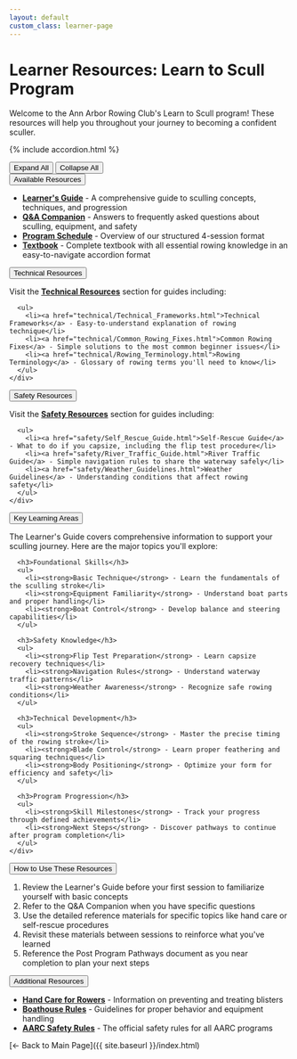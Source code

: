 ```yaml
---
layout: default
custom_class: learner-page
---
```


# Learner Resources: Learn to Scull Program

Welcome to the Ann Arbor Rowing Club's Learn to Scull program! These resources will help you throughout your journey to becoming a confident sculler.

{% include accordion.html %}

<div class="accordion-controls">
  <button id="expand-all">Expand All</button>
  <button id="collapse-all">Collapse All</button>
</div>

<div class="accordion-section">
  <button class="accordion-toggle">Available Resources</button>
  <div class="accordion-content">
    <div class="accordion-content-inner">
      <ul>
        <li><a href="Learner_Guide.html"><strong>Learner's Guide</strong></a> - A comprehensive guide to sculling concepts, techniques, and progression</li>
        <li><a href="QA_Companion.html"><strong>Q&A Companion</strong></a> - Answers to frequently asked questions about sculling, equipment, and safety</li>
        <li><a href="Program_Schedule.html"><strong>Program Schedule</strong></a> - Overview of our structured 4-session format</li>
        <li><a href="Textbook.html"><strong>Textbook</strong></a> - Complete textbook with all essential rowing knowledge in an easy-to-navigate accordion format</li>
      </ul>
    </div>
  </div>
</div>

<div class="accordion-section">
  <button class="accordion-toggle">Technical Resources</button>
  <div class="accordion-content">
    <div class="accordion-content-inner">
      <p>Visit the <a href="technical/index.html"><strong>Technical Resources</strong></a> section for guides including:</p>
      
      <ul>
        <li><a href="technical/Technical_Frameworks.html">Technical Frameworks</a> - Easy-to-understand explanation of rowing technique</li>
        <li><a href="technical/Common_Rowing_Fixes.html">Common Rowing Fixes</a> - Simple solutions to the most common beginner issues</li>
        <li><a href="technical/Rowing_Terminology.html">Rowing Terminology</a> - Glossary of rowing terms you'll need to know</li>
      </ul>
    </div>
  </div>
</div>

<div class="accordion-section">
  <button class="accordion-toggle">Safety Resources</button>
  <div class="accordion-content">
    <div class="accordion-content-inner">
      <p>Visit the <a href="safety/index.html"><strong>Safety Resources</strong></a> section for guides including:</p>
      
      <ul>
        <li><a href="safety/Self_Rescue_Guide.html">Self-Rescue Guide</a> - What to do if you capsize, including the flip test procedure</li>
        <li><a href="safety/River_Traffic_Guide.html">River Traffic Guide</a> - Simple navigation rules to share the waterway safely</li>
        <li><a href="safety/Weather_Guidelines.html">Weather Guidelines</a> - Understanding conditions that affect rowing safety</li>
      </ul>
    </div>
  </div>
</div>

<div class="accordion-section">
  <button class="accordion-toggle">Key Learning Areas</button>
  <div class="accordion-content">
    <div class="accordion-content-inner">
      <p>The Learner's Guide covers comprehensive information to support your sculling journey. Here are the major topics you'll explore:</p>

      <h3>Foundational Skills</h3>
      <ul>
        <li><strong>Basic Technique</strong> - Learn the fundamentals of the sculling stroke</li>
        <li><strong>Equipment Familiarity</strong> - Understand boat parts and proper handling</li>
        <li><strong>Boat Control</strong> - Develop balance and steering capabilities</li>
      </ul>

      <h3>Safety Knowledge</h3>
      <ul>
        <li><strong>Flip Test Preparation</strong> - Learn capsize recovery techniques</li>
        <li><strong>Navigation Rules</strong> - Understand waterway traffic patterns</li>
        <li><strong>Weather Awareness</strong> - Recognize safe rowing conditions</li>
      </ul>

      <h3>Technical Development</h3>
      <ul>
        <li><strong>Stroke Sequence</strong> - Master the precise timing of the rowing stroke</li>
        <li><strong>Blade Control</strong> - Learn proper feathering and squaring techniques</li>
        <li><strong>Body Positioning</strong> - Optimize your form for efficiency and safety</li>
      </ul>

      <h3>Program Progression</h3>
      <ul>
        <li><strong>Skill Milestones</strong> - Track your progress through defined achievements</li>
        <li><strong>Next Steps</strong> - Discover pathways to continue after program completion</li>
      </ul>
    </div>
  </div>
</div>

<div class="accordion-section">
  <button class="accordion-toggle">How to Use These Resources</button>
  <div class="accordion-content">
    <div class="accordion-content-inner">
      <ol>
        <li>Review the Learner's Guide before your first session to familiarize yourself with basic concepts</li>
        <li>Refer to the Q&A Companion when you have specific questions</li>
        <li>Use the detailed reference materials for specific topics like hand care or self-rescue procedures</li>
        <li>Revisit these materials between sessions to reinforce what you've learned</li>
        <li>Reference the Post Program Pathways document as you near completion to plan your next steps</li>
      </ol>
    </div>
  </div>
</div>

<div class="accordion-section">
  <button class="accordion-toggle">Additional Resources</button>
  <div class="accordion-content">
    <div class="accordion-content-inner">
      <ul>
        <li><a href="{{ site.baseurl }}/resources/Rowers_Hand_Blister_Treatment.html"><strong>Hand Care for Rowers</strong></a> - Information on preventing and treating blisters</li>
        <li><a href="{{ site.baseurl }}/resources/Boathouse_Rules_and_Equipment_Care.html"><strong>Boathouse Rules</strong></a> - Guidelines for proper behavior and equipment handling</li>
        <li><a href="{{ site.baseurl }}/resources/AARC_Safety_Rules.pdf"><strong>AARC Safety Rules</strong></a> - The official safety rules for all AARC programs</li>
      </ul>
    </div>
  </div>
</div>

[← Back to Main Page]({{ site.baseurl }}/index.html)